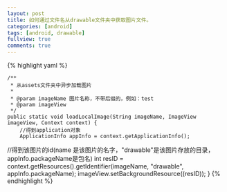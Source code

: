 ```yaml
---
layout: post
title: 如何通过文件名从drawable文件夹中获取图片文件。
categories: [android]
tags: [android, drawable]
fullview: true
comments: true
---
```


{% highlight yaml %}

    /**
     * 从assets文件夹中异步加载图片
     *
     * @param imageName 图片名称，不带后缀的，例如：test
     * @param imageView
     */
    public static void loadLocalImage(String imageName, ImageView imageView, Context context) {
        //得到application对象
        ApplicationInfo appInfo = context.getApplicationInfo();
//得到该图片的id(name 是该图片的名字，"drawable"是该图片存放的目录，appInfo.packageName是包名)
        int resID = context.getResources().getIdentifier(imageName, "drawable", appInfo.packageName);
        imageView.setBackgroundResource((resID));
    }
{% endhighlight %}
